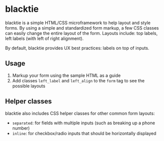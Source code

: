 # blacktie

blacktie is a simple HTML/CSS microframework to help layout and style forms. By using a simple and standardized form markup, a few CSS classes can easily change the entire layout of the form. Layouts include: top labels, left labels (with left of right alignment).

By default, blacktie provides UX best practices: labels on top of inputs.

## Usage

1. Markup your form using the sample HTML as a guide
2. Add classes `left_label` and `left_align` to the `form` tag to see the possible layouts

## Helper classes

blacktie also includes CSS helper classes for other common form layouts:

* `separated`: for fields with multiple inputs (such as breaking up a phone number)
* `inline`: for checkbox/radio inputs that should be horizontally displayed
